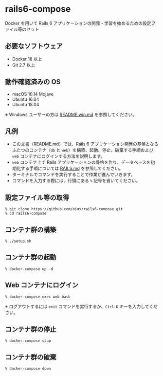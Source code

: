 # rails6-compose

Docker を用いて Rails 6 アプリケーションの開発・学習を始めるための設定ファイル等のセット

## 必要なソフトウェア

- Docker 18 以上
- Git 2.7 以上

## 動作確認済みの OS

- macOS 10.14 Mojave
- Ubuntu 16.04
- Ubuntu 18.04

※ Windows ユーザーの方は [README.win.md](README.win.md) を参照してください。

## 凡例

- この文書（README.md）では、Rails 6 アプリケーション開発の基盤となるふたつのコンテナ（`db` と `web`）を構築、起動、停止、破棄する手順および `web` コンテナにログインする方法を説明します。
- `web` コンテナ上で Rails アプリケーションの骨格を作り、データベースを初期化する手順については [RAILS.md](RAILS.md) を参照してください。
- ターミナルでコマンドを実行することで作業が進んでいきます。
- コマンドを入力する際には、行頭にある `%` 記号を省いてください。

## 設定ファイル等の取得

```
% git clone https://github.com/oiax/rails6-compose.git
% cd rails6-compose
```

## コンテナ群の構築

```
% ./setup.sh
```

## コンテナ群の起動

```
% docker-compose up -d
```

## Web コンテナにログイン

```
% docker-compose exec web bash
```

※ ログアウトするには `exit` コマンドを実行するか、`Ctrl-D` キーを入力してください。

## コンテナ群の停止

```
% docker-compose stop
```

## コンテナ群の破棄

```
% docker-compose down
```

